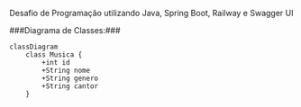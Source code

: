 Desafio de Programação utilizando Java, Spring Boot, Railway e Swagger UI

###Diagrama de Classes:###

```mermaid
classDiagram
    class Musica {
        +int id
        +String nome
        +String genero
        +String cantor
    }
```
